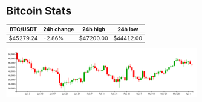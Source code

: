 # Bitcoin Stats

BTC/USDT|24h change|24h high|24h low|
|---|---|---|---|
|$45279.24|-2.86%|$47200.00|$44412.00|

<img src="./chart.svg">
